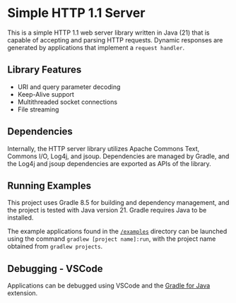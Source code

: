 # Simple HTTP 1.1 Server

This is a simple HTTP 1.1 web server library written in Java (21) that is capable of accepting and parsing HTTP requests. Dynamic responses are generated by applications that implement a `request handler`.

## Library Features

- URI and query parameter decoding
- Keep-Alive support
- Multithreaded socket connections
- File streaming

## Dependencies

Internally, the HTTP server library utilizes Apache Commons Text, Commons I/O, Log4j, and jsoup. Dependencies are managed by Gradle, and the Log4j and jsoup dependencies are exported as APIs of the library.

## Running Examples

This project uses Gradle 8.5 for building and dependency management, and the project is tested with Java version 21. Gradle requires Java to be installed.

The example applications found in the [`/examples`](/examples) directory can be launched using the command `gradlew [project name]:run`, with the project name obtained from `gradlew projects`.

## Debugging - VSCode

Applications can be debugged using VSCode and the [Gradle for Java](https://marketplace.visualstudio.com/items?itemName=vscjava.vscode-gradle) extension.
